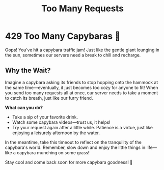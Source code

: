 ﻿---
category: 4xx
code: 429
cover: https://firebasestorage.googleapis.com/v0/b/capy-http.appspot.com/o/Capy-429-750x600.webp?alt=media
thumbnail: https://firebasestorage.googleapis.com/v0/b/capy-http.appspot.com/o/Capy-429-250x200.webp?alt=media
coverAlt: Too Many Requests
description: Too Many Requests
pubDate: 2014-06-01
tags:
  - 4xx
title: Too Many Requests
---

# 429 Too Many Capybaras 🦫

Oops! You've hit a capybara traffic jam! Just like the gentle giant lounging in the sun, sometimes our servers need a
break to chill and recharge.

## Why the Wait?

Imagine a capybara asking its friends to stop hopping onto the hammock at the same time—eventually, it just becomes too
cozy for anyone to fit! When you send too many requests all at once, our server needs to take a moment to catch its
breath, just like our furry friend.

**What can you do?**

- Take a sip of your favorite drink.
- Watch some capybara videos—trust us, it helps!
- Try your request again after a little while. Patience is a virtue, just like enjoying a leisurely afternoon by the
  water.

In the meantime, take this timeout to reflect on the tranquility of the capybara's world. Remember, slow down and enjoy
the little things in life—like a capybara munching on some grass!

Stay cool and come back soon for more capybara goodness! 🌾